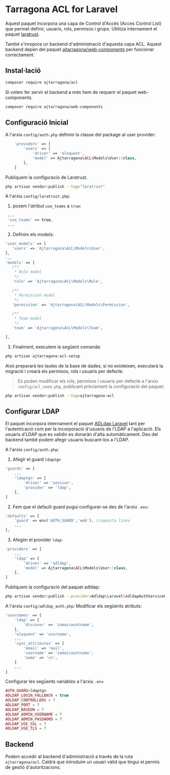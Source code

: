 # Tarragona ACL for Laravel

Aquest paquet incorpora una capa de Control d'Accés (Acces Control List) que permet definir, usuaris, rols, permisos i grups. 
Utilitza internament el paquet [laratrust](https://laratrust.santigarcor.me/).

També s'inropora un backend d'administració d'aquesta capa ACL. Aquest backend depèn del paquet [ajtarragona/web-components](https://github.com/ajtarragona/web-components) per funcionar correctament.

## Instal·lació
```bash
composer require ajtarragona/acl
```

Si volem fer servir el backend a més hem de requerir el paquet web-components.
```bash
composer require ajtarragona/web-components
```


## Configuració Inicial

A l'arxiu `config/auth.php` definim la classe del package al user provider:
```php
    'providers' => [
        'users' => [
            'driver' => 'eloquent',
            'model' => Ajtarragona\ACL\Models\User::class,
        ],
    ]
```

Publiquem la configuració de Laratrust.
```bash
php artisan vendor:publish --tag="laratrust"
```

A l'arxiu `config/laratrust.php`:
1. posem l'atribut `use_teams` a `true`:
```php
 ...
 'use_teams' => true,
 ...
```

2. Definim els models:
 ```php
 'user_models' => [
 	'users' => 'Ajtarragona\ACL\Models\User',
 ],
 ...
 'models' => [
    /**
     * Role model
     */
    'role' => 'Ajtarragona\ACL\Models\Role',

    /**
     * Permission model
     */
    'permission' => 'Ajtarragona\ACL\Models\Permission',

    /**
     * Team model
     */
    'team' => 'Ajtarragona\ACL\Models\Team',

 ],
```

3. Finalment, executem la següent comanda:
```bash
php artisan ajtarragona:acl-setup
```

Això prepararà les taules de la base de dades, si no existeixen, executarà la migració i crearà els permisos, rols i usuaris per defecte.

> Es poden modificar els rols, permisos i usuaris per defecte a l'arxiu `config/acl_seed.php`, publicant prèviament la configuració del paquet:
```bash
php artisan vendor:publish --tag=ajtarragona-acl
```

## Configurar LDAP
El paquet incorpora internament el paquet [ADLdap Laravel](https://github.com/Adldap2/Adldap2-Laravel)
tant per l'autenticació com per la incorporació d'usuaris de l'LDAP a l'aplicació.
Els usuaris d'LDAP que es validin es donaràn d'alta automàticament. Des del backend també podem afegir usuaris buscant-los a l'LDAP.

A l'arxiu `config/auth.php`:
1. Afegir el guard `ldaptgn`
```php
'guards' => [
    ...
    'ldaptgn' => [
        'driver' => 'session',
        'provider' => 'ldap',
    ],
]
```

2. Fem que el default guard pugui configurar-se des de l'arxiu `.env`:
```php
'defaults' => [
    'guard' => env('AUTH_GUARD','web'), //aquesta línea
    ...
],
```
3. Afegim el provider `ldap`:
```php
'providers' => [
    ...
    'ldap' => [
        'driver' => 'adldap', 
        'model' => Ajtarragona\ACL\Models\User::class,
    ],      
]
```

Publiquem la configuració del paquet adldap:
```bash
php artisan vendor:publish --provider=Adldap\Laravel\AdldapAuthServiceProvider
```

A l'arxiu `config/adldap_auth.php`:
Modificar els següents atributs:
```php
'usernames' => [
    'ldap' => [
        'discover' => 'samaccountname',
    ],
    'eloquent' => 'username',
    ...
    'sync_attributes' => [
        'email' => 'mail',
        'username' => 'samaccountname',
        'name' => 'cn',
    ]
    ...
]
```

Configurar les següents variables a l'arxiu `.env`
```php
AUTH_GUARD=ldaptgn
ADLDAP_LOGIN_FALLBACK = true
ADLDAP_CONTROLLERS = ?
ADLDAP_PORT = ?
ADLDAP_BASEDN = ?
ADLDAP_ADMIN_USERNAME = ?
ADLDAP_ADMIN_PASSWORD = ?
ADLDAP_USE_SSL = ?
ADLDAP_USE_TLS = ?
```



## Backend
Podem accedir al backend d'administració a través de la ruta `ajtarragona/acl`.
Caldrà que introduim un usuari vàlid que tingui el permís de gestió d'autoritzacions.